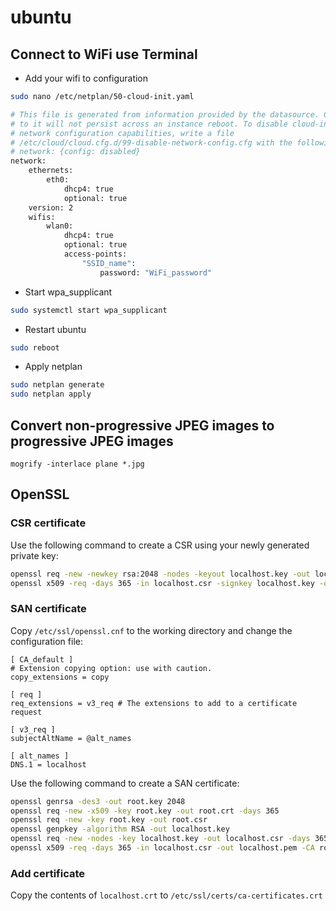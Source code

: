 # ubuntu

## Connect to WiFi use Terminal
- Add your wifi to configuration
```bash
sudo nano /etc/netplan/50-cloud-init.yaml
```
```bash
# This file is generated from information provided by the datasource. Changes
# to it will not persist across an instance reboot. To disable cloud-init's
# network configuration capabilities, write a file
# /etc/cloud/cloud.cfg.d/99-disable-network-config.cfg with the following:
# network: {config: disabled}
network:
    ethernets:
        eth0:
            dhcp4: true
            optional: true
    version: 2
    wifis:
        wlan0:
            dhcp4: true
            optional: true
            access-points:
                "SSID_name":
                    password: "WiFi_password"
```

- Start wpa_supplicant
```bash
sudo systemctl start wpa_supplicant
```

- Restart ubuntu
```bash
sudo reboot
```

- Apply netplan
```bash
sudo netplan generate
sudo netplan apply
```

## Convert non-progressive JPEG images to progressive JPEG images
```
mogrify -interlace plane *.jpg
```

## OpenSSL
### CSR certificate
Use the following command to create a CSR using your newly generated private key:
```bash
openssl req -new -newkey rsa:2048 -nodes -keyout localhost.key -out localhost.csr
openssl x509 -req -days 365 -in localhost.csr -signkey localhost.key -out localhost.crt
```
### SAN certificate
Copy `/etc/ssl/openssl.cnf` to the working directory and change the configuration file:
```
[ CA_default ]
# Extension copying option: use with caution.
copy_extensions = copy

[ req ]
req_extensions = v3_req # The extensions to add to a certificate request

[ v3_req ]
subjectAltName = @alt_names

[ alt_names ]
DNS.1 = localhost
```
Use the following command to create a SAN certificate:
```bash
openssl genrsa -des3 -out root.key 2048
openssl req -new -x509 -key root.key -out root.crt -days 365
openssl req -new -key root.key -out root.csr 
openssl genpkey -algorithm RSA -out localhost.key
openssl req -new -nodes -key localhost.key -out localhost.csr -days 365 -config openssl.cnf -extensions v3_req
openssl x509 -req -days 365 -in localhost.csr -out localhost.pem -CA root.crt -CAkey root.key -CAcreateserial -extfile openssl.cnf -extensions v3_req
```
### Add certificate
Copy the contents of `localhost.crt` to `/etc/ssl/certs/ca-certificates.crt`